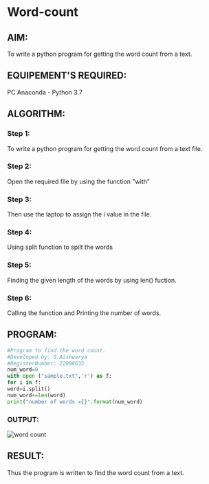 # Word-count
## AIM:
To write a python program for getting the word count from a text.
## EQUIPEMENT'S REQUIRED: 
PC
Anaconda - Python 3.7

## ALGORITHM: 
### Step 1:
To write a python program for getting the word count from a text file.

### Step 2: 
Open the required file by using the function "with"
 
### Step 3: 
Then use the laptop to assign the i value in the file.

### Step 4:  
Using split function to spilt the words

### Step 5: 
Finding the given length of the words by using len() fuction.

### Step 6: 
Calling the function and Printing the number of words.


## PROGRAM:
```python
#Program to find the word count.
#Developed by: S.Aishwarya
#RegisterNumber: 22008635
num_word=0
with open ("sample.txt",'r') as f:
for i in f:
word=i.split()
num_word+=len(word)
print("number of words ={}".format(num_word)
```

### OUTPUT:

![word count](https://user-images.githubusercontent.com/121418444/214814948-9ce9d77e-b287-4826-bc08-f738aefb0c96.png)



## RESULT:
Thus the program is written to find the word count from a text.
